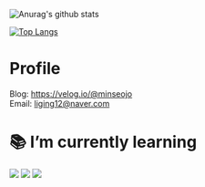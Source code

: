 <!--
<img src="https://img.shields.io/badge/쓰고자하는_텍스트-컬러코드?style=flat-square&logo=simpleicons에서_아이콘이름&logoColor=white"/></a>

[![Anurag's GitHub stats](https://github-readme-stats.vercel.app/api?username=minseojo&theme=dracula)](https://github.com/minseojo)


![header](https://capsule-render.vercel.app/api?type=Waving&color=003458&height=240&section=header&text=MinseoJo&fontSize=60&animation=blinking&5&fontColor=ffffff)
-->
 
![Anurag's github stats](https://github-readme-stats.vercel.app/api?username=minseojo&show_icons=true&theme=vue)

[![Top Langs](https://github-readme-stats.vercel.app/api/top-langs/?username=minseojo&langs_count=5&hide=html,css)](https://github.com/anuraghazra/github-readme-stats)


# Profile
Blog: https://velog.io/@minseojo
<br>
Email: liging12@naver.com

# 📚 I’m currently learning
<div align="left">
    <img src="https://img.shields.io/badge/Java-007396?style=for-the-badge&logo=java&logoColor=white"/></a>
    <img src="https://img.shields.io/badge/Spring Boot-6DB33F?style=for-the-badge&logo=Spring Boot&logoColor=white"/></a>
    <img src="https://img.shields.io/badge/mysql-4479A1?style=for-the-badge&logo=mysql&logoColor=white"> 
</div>




